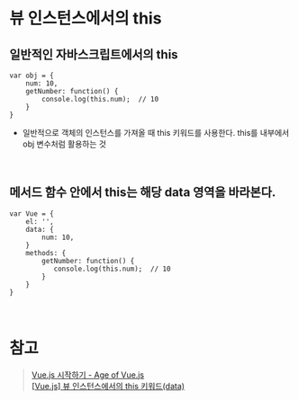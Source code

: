 # 뷰 인스턴스에서의 this

## 일반적인 자바스크립트에서의 this

```
var obj = {
    num: 10,
    getNumber: function() {
        console.log(this.num);  // 10
    }
}
```

- 일반적으로 객체의 인스턴스를 가져올 때 this 키워드를 사용한다. this를 내부에서 obj 변수처럼 활용하는 것

<br>

## 메서드 함수 안에서 this는 해당 data 영역을 바라본다.

```
var Vue = {
    el: '',
    data: {
        num: 10,
    }
    methods: {
        getNumber: function() {
           console.log(this.num);  // 10
        }
    }
}
```

<br>

# 참고

> [Vue.js 시작하기 - Age of Vue.js](https://www.inflearn.com/course/Age-of-Vuejs)  
> [[Vue.js] 뷰 인스턴스에서의 this 키워드(data)](https://sas-study.tistory.com/293)
